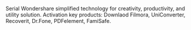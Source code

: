 Serial Wondershare simplified technology for creativity, productivity, and utility solution. Activation key products: Downlaod Filmora, UniConverter, Recoverit, Dr.Fone, PDFelement, FamiSafe.
